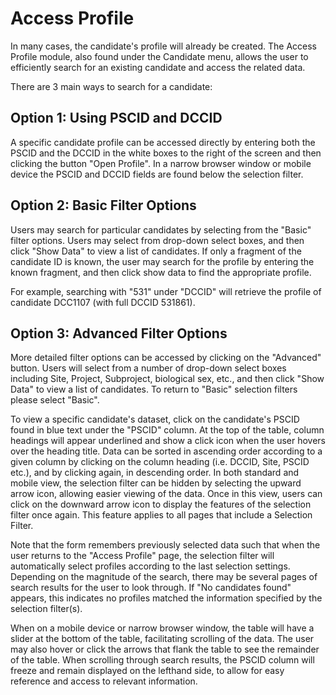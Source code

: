 # Access Profile

In many cases, the candidate's profile will already be created. The Access Profile module, also found under the Candidate menu, allows the user to efficiently search for an existing candidate and access the related data.
 
There are 3 main ways to search for a candidate:

## Option 1: Using PSCID and DCCID

A specific candidate profile can be accessed directly by entering both the PSCID and the DCCID in the white boxes to the right of the screen and then clicking the button "Open Profile". In a narrow browser window or mobile device the PSCID and DCCID fields are found below the selection filter.
 

## Option 2: Basic Filter Options


Users may search for particular candidates by selecting from the "Basic" filter options. Users may select from drop-down select boxes, and then click "Show Data" to view a list of candidates. If only a fragment of the candidate ID is known, the user may search for the profile by entering the known fragment, and then click show data to find the appropriate profile.

For example, searching with "531" under "DCCID" will retrieve the profile of candidate DCC1107 (with full DCCID 531861).

## Option 3: Advanced Filter Options

More detailed filter options can be accessed by clicking on the "Advanced" button. Users will select from a number of drop-down select boxes including Site, Project, Subproject, biological sex, etc., and then click "Show Data" to view a list of candidates. To return to "Basic" selection filters please select "Basic".

To view a specific candidate's dataset, click on the candidate's PSCID found in blue text under the "PSCID" column. At the top of the table, column headings will appear underlined and show a click icon when the user hovers over the heading title. Data can be sorted in ascending order according to a given column by clicking on the column heading (i.e. DCCID, Site, PSCID etc.), and by clicking again, in descending order. In both standard and mobile view, the selection filter can be hidden by selecting the upward arrow icon, allowing easier viewing of the data. Once in this view, users can click on the downward arrow icon to display the features of the selection filter once again. This feature applies to all pages that include a Selection Filter.

Note that the form remembers previously selected data such that when the user returns to the "Access Profile" page, the selection filter will automatically select profiles according to the last selection settings. Depending on the magnitude of the search, there may be several pages of search results for the user to look through. If "No candidates found" appears, this indicates no profiles matched the information specified by the selection filter(s).

When on a mobile device or narrow browser window, the table will have a slider at the bottom of the table, facilitating scrolling of the data. The user may also hover or click the arrows that flank the table to see the remainder of the table. When scrolling through search results, the PSCID column will freeze and remain displayed on the lefthand side, to allow for easy reference and access to relevant information.

